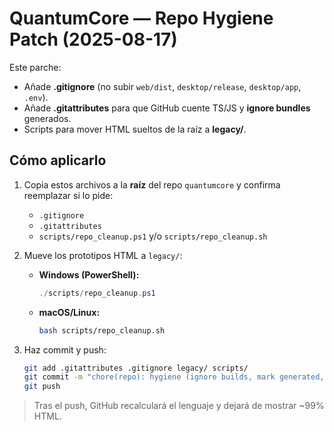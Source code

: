 # QuantumCore — Repo Hygiene Patch (2025-08-17)

Este parche:
- Añade **.gitignore** (no subir `web/dist`, `desktop/release`, `desktop/app`, `.env`).
- Añade **.gitattributes** para que GitHub cuente TS/JS y **ignore bundles** generados.
- Scripts para mover HTML sueltos de la raíz a **legacy/**.

## Cómo aplicarlo
1. Copia estos archivos a la **raíz** del repo `quantumcore` y confirma reemplazar si lo pide:
   - `.gitignore`
   - `.gitattributes`
   - `scripts/repo_cleanup.ps1` y/o `scripts/repo_cleanup.sh`

2. Mueve los prototipos HTML a `legacy/`:
   - **Windows (PowerShell):**
     ```powershell
     ./scripts/repo_cleanup.ps1
     ```
   - **macOS/Linux:**
     ```bash
     bash scripts/repo_cleanup.sh
     ```

3. Haz commit y push:
   ```bash
   git add .gitattributes .gitignore legacy/ scripts/
   git commit -m "chore(repo): hygiene (ignore builds, mark generated, move legacy html)"
   git push
   ```

> Tras el push, GitHub recalculará el lenguaje y dejará de mostrar ~99% HTML.
